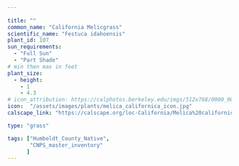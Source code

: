 ```yaml
---
 
title: ""
common_name: "California Melicgrass"
scientific_name: "Festuca idahoensis"
plant_id: 107 
sun_requirements:
  - "Full Sun"
  - "Part Shade"
# min then max in feet
plant_size:
  - height: 
    - 1
    - 4.3
# icon_attribution: https://calphotos.berkeley.edu/imgs/512x768/0000_0000/0511/0448.jpeg 
icon:  "/assets/images/plants/melica_californica_icon.jpg"
calscape_link: "https://calscape.org/loc-California/Melica%20californica(%20)"

type: "grass"

tags: ["Humboldt_County_Native",
       "CNPS_master_inventory"
      ]
---
```






